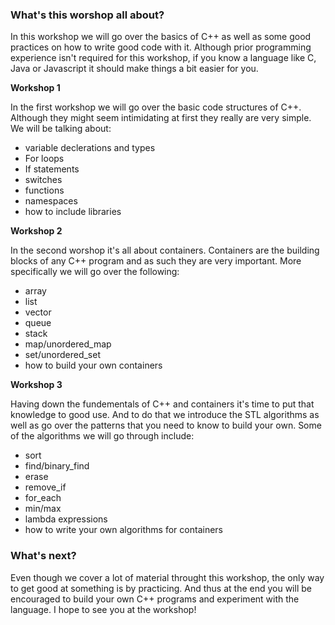 ### What's this worshop all about?

In this workshop we will go over the basics of C++ as well as some good practices on how to write good code with it. Although prior programming experience isn't required for this workshop, if you know a language like C, Java or Javascript it should make things a bit easier for you.

__Workshop 1__

In the first workshop we will go over the basic code structures of C++. Although they might seem intimidating at first they really are very simple. We will be talking about:

 - variable declerations and types
 - For loops
 - If statements
 - switches
 - functions
 - namespaces
 - how to include libraries

__Workshop 2__

In the second worshop it's all about containers. Containers are the building blocks of any C++ program and as such they are very important. More specifically we will go over the following:

 - array
 - list
 - vector
 - queue
 - stack
 - map/unordered_map
 - set/unordered_set
 - how to build your own containers

__Workshop 3__

Having down the fundementals of C++ and containers it's time to put that knowledge to good use. And to do that we introduce the STL algorithms as well as go over the patterns that you need to know to build your own. Some of the algorithms we will go through include:

 - sort
 - find/binary_find
 - erase
 - remove_if
 - for_each
 - min/max
 - lambda expressions
 - how to write your own algorithms for containers

### What's next?

Even though we cover a lot of material throught this workshop, the only way to get good at something is by practicing. And thus at the end you will be encouraged to build your own C++ programs and experiment with the language. I hope to see you at the workshop!